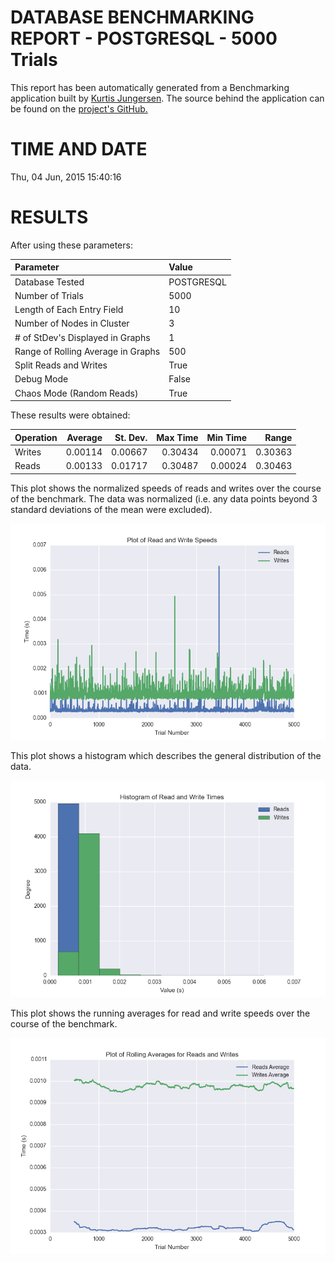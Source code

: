 DATABASE BENCHMARKING REPORT - POSTGRESQL - 5000 Trials
=========================================

This report has been automatically generated from a Benchmarking application
built by [Kurtis Jungersen](http://kmjungersen.com).  The source behind the application can be found on the [project's GitHub.](https://github.com/kmjungersen/DB-Benchmarking)

TIME AND DATE
=============

Thu, 04 Jun, 2015 15:40:16


RESULTS
=======

After using these parameters:

| Parameter                          | Value      |
|:-----------------------------------|:-----------|
| Database Tested                    | POSTGRESQL |
| Number of Trials                   | 5000       |
| Length of Each Entry Field         | 10         |
| Number of Nodes in Cluster         | 3          |
| # of StDev's Displayed in Graphs   | 1          |
| Range of Rolling Average in Graphs | 500        |
| Split Reads and Writes             | True       |
| Debug Mode                         | False      |
| Chaos Mode (Random Reads)          | True       |

These results were obtained:

| Operation   |   Average |   St. Dev. |   Max Time |   Min Time |   Range |
|:------------|----------:|-----------:|-----------:|-----------:|--------:|
| Writes      |   0.00114 |    0.00667 |    0.30434 |    0.00071 | 0.30363 |
| Reads       |   0.00133 |    0.01717 |    0.30487 |    0.00024 | 0.30463 |

This plot shows the normalized speeds of reads and writes over the course of the benchmark.  The data was normalized (i.e. any data points beyond 3 standard deviations of the mean were excluded).

![Alt text](images/POSTGRESQL-Jun04-2015-15:40:16-rw.png "rw")

This plot shows a histogram which describes the general distribution of the data.

![Alt text](images/POSTGRESQL-Jun04-2015-15:40:16-stats.png "stats")

This plot shows the running averages for read and write speeds over the course of the benchmark.

![Alt text](images/POSTGRESQL-Jun04-2015-15:40:16-running_averages.png "running_averages")